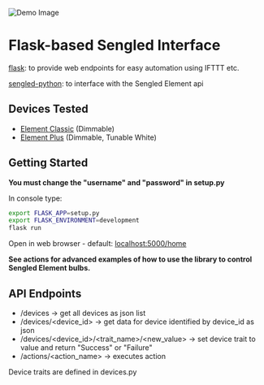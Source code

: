 ![Demo Image](https://i.imgur.com/f5lRBel.png)

# Flask-based Sengled Interface
[flask](http://flask.pocoo.org/): to provide web endpoints for easy automation using IFTTT etc.

[sengled-python](https://github.com/sroehl/sengled-python): to interface with the Sengled Element api

## Devices Tested
* [Element Classic](https://us.sengled.com/products/element-classic-bulb) (Dimmable)
* [Element Plus](https://us.sengled.com/products/element-plus-bulb) (Dimmable, Tunable White)

## Getting Started
**You must change the "username" and "password" in setup.py**

In console type:

```sh
export FLASK_APP=setup.py
export FLASK_ENVIRONMENT=development
flask run
```

Open in web browser - default: [localhost:5000/home](http://localhost:5000/home)

**See actions for advanced examples of how to use the library to control Sengled Element bulbs.**

## API Endpoints
- /devices -> get all devices as json list
- /devices/<device_id> -> get data for device identified by device_id as json
- /devices/<device_id>/<trait_name>/<new_value> -> set device trait to value and return "Success" or "Failure"
- /actions/<action_name> -> executes action

Device traits are defined in devices.py
